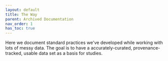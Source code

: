 ```yaml
---
layout: default
title: The Way
parent: Archived Documentation
nav_order: 1
has_toc: true
---
```


Here we document standard practices we've developed while working with
lots of messy data. The goal is to have a accurately-curated,
provenance-tracked, usable data set as a basis for studies.
